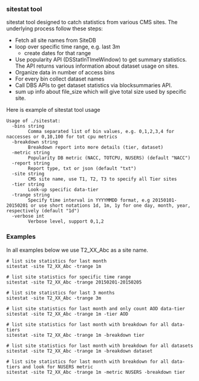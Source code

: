 ### sitestat tool
sitestat tool designed to catch statistics from various CMS sites.
The underlying process follow these steps:

- Fetch all site names from SiteDB
- loop over specific time range, e.g. last 3m
  - create dates for that range
- Use popularity API (DSStatInTImeWindow) 
  to get summary statistics. The API returns various information about dataset
  usage on sites.
- Organize data in number of access bins
- For every bin collect dataset names
- Call DBS APIs to get dataset statistics via blocksummaries API.
- sum up info about file_size which will give total size used by specific site.

Here is example of sitestat tool usage

```
Usage of ./sitestat:
  -bins string
    	Comma separated list of bin values, e.g. 0,1,2,3,4 for naccesses or 0,10,100 for tot cpu metrics
  -breakdown string
    	Breakdown report into more details (tier, dataset)
  -metric string
    	Popularity DB metric (NACC, TOTCPU, NUSERS) (default "NACC")
  -report string
    	Report type, txt or json (default "txt")
  -site string
    	CMS site name, use T1, T2, T3 to specify all Tier sites
  -tier string
    	Look-up specific data-tier
  -trange string
    	Specify time interval in YYYYMMDD format, e.g 20150101-20150201 or use short notations 1d, 1m, 1y for one day, month, year, respectively (default "1d")
  -verbose int
    	Verbose level, support 0,1,2
```

### Examples
In all examples below we use T2_XX_Abc as a site name.

```
# list site statistics for last month
sitestat -site T2_XX_Abc -trange 1m

# list site statistics for specific time range
sitestat -site T2_XX_Abc -trange 20150201-20150205

# list site statistics for last 3 months
sitestat -site T2_XX_Abc -trange 3m

# list site statistics for last month and only count AOD data-tier
sitestat -site T2_XX_Abc -trange 1m -tier AOD

# list site statistics for last month with breakdown for all data-tiers
sitestat -site T2_XX_Abc -trange 1m -breakdown tier

# list site statistics for last month with breakdown for all datasets
sitestat -site T2_XX_Abc -trange 1m -breakdown dataset

# list site statistics for last month with breakdown for all data-tiers and look for NUSERS metric
sitestat -site T2_XX_Abc -trange 1m -metric NUSERS -breakdown tier
```
